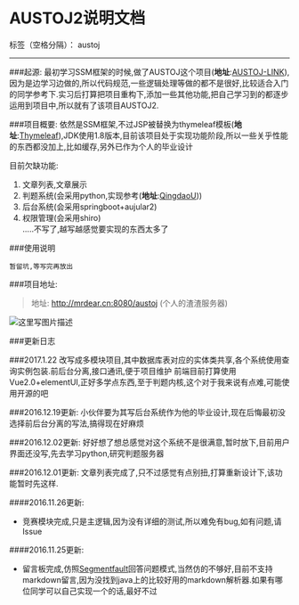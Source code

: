 # AUSTOJ2说明文档

标签（空格分隔）： austoj

---

###起源:
最初学习SSM框架的时候,做了AUSTOJ这个项目(**地址**:[AUSTOJ-LINK][1]),因为是边学习边做的,所以代码规范,一些逻辑处理等做的都不是很好,比较适合入门的同学参考下.实习后打算把项目重构下,添加一些其他功能,把自己学习到的都逐步运用到项目中,所以就有了该项目AUSTOJ2.


###项目概要:
依然是SSM框架,不过JSP被替换为thymeleaf模板(**地址**:[Thymeleaf][2]),JDK使用1.8版本,目前该项目处于实现功能阶段,所以一些关乎性能的东西都没加上,比如缓存,另外已作为个人的毕业设计

目前欠缺功能:
1. 文章列表,文章展示<br>
2. 判题系统(会采用python,实现参考(**地址**:[QingdaoU][3]))<br>
3. 后台系统(会采用springboot+aujular2)<br>
4. 权限管理(会采用shiro)<br>
.....不写了,越写越感觉要实现的东西太多了<br>

###使用说明

    暂留坑,等写完再放出


###项目地址:
> 地址: http://mrdear.cn:8080/austoj  (个人的渣渣服务器)


![这里写图片描述](http://img.blog.csdn.net/20161125092128864)



###更新日志

###2017.1.22
改写成多模块项目,其中数据库表对应的实体类共享,各个系统使用查询实例包装.前后台分离,接口通讯,便于项目维护
前端目前打算使用Vue2.0+elementUI,正好多学点东西,至于判题内核,这个对于我来说有点难,可能使用开源的吧

###2016.12.19更新:
小伙伴要为其写后台系统作为他的毕业设计,现在后悔最初没选择前后台分离的写法,搞得现在好麻烦

###2016.12.02更新:
好好想了想总感觉对这个系统不是很满意,暂时放下,目前用户界面还没写,先去学习python,研究判题服务器

###2016.12.01更新:
文章列表完成了,只不过感觉有点别扭,打算重新设计下,该功能暂时先这样.

####2016.11.26更新:
* 竞赛模块完成,只是主逻辑,因为没有详细的测试,所以难免有bug,如有问题,请Issue

####2016.11.25更新:

* 留言板完成,仿照[Segmentfault][4]回答问题模式,当然仿的不够好,目前不支持markdown留言,因为没找到java上的比较好用的markdown解析器.如果有哪位同学可以自己实现一个的话,最好不过


  [1]: https://github.com/nl101531/AUSTOJ
  [2]: https://github.com/thymeleaf/thymeleaf
  [3]: https://github.com/QingdaoU/JudgeServer
  [4]: http://segmentfault.com/
